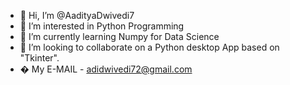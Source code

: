 - 👋 Hi, I’m @AadityaDwivedi7
- 👀 I’m interested in Python Programming
- 🌱 I’m currently learning Numpy for Data Science
- 💞️ I’m looking to collaborate on a Python desktop App based on "Tkinter". 
- � My E-MAIL - adidwivedi72@gmail.com
